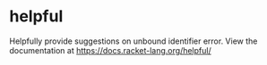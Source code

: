 helpful
=======

Helpfully provide suggestions on unbound identifier error.
View the documentation at https://docs.racket-lang.org/helpful/
